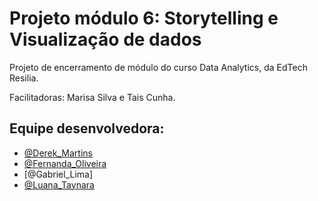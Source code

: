 # Projeto módulo 6: Storytelling e Visualização de dados

Projeto de encerramento de módulo do curso Data Analytics, da EdTech Resilia.

Facilitadoras: Marisa Silva e Tais Cunha.


## Equipe desenvolvedora:

- [@Derek_Martins](https://github.com/derekmartins)
- [@Fernanda_Oliveira](https://github.com/FernandaBz)
- [@Gabriel_Lima]
- [@Luana_Taynara](https://github.com/lu-taynara)



